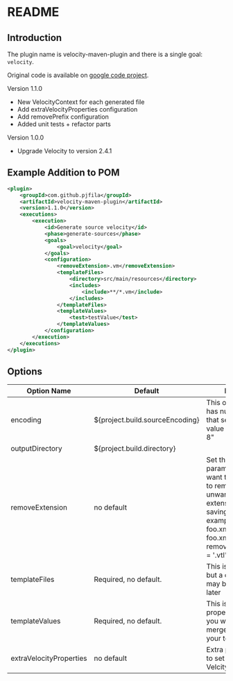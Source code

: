 # README

## Introduction

The plugin name is velocity-maven-plugin and there is a single goal: `velocity`.

Original code is available on [google code project](https://code.google.com/p/velocity-maven-plugin/).

Version 1.1.0
* New VelocityContext for each generated file
* Add extraVelocityProperties configuration
* Add removePrefix configuration
* Added unit tests + refactor parts

Version 1.0.0
* Upgrade Velocity to version 2.4.1

## Example Addition to POM

```xml
<plugin>
	<groupId>com.github.pjfila</groupId>
	<artifactId>velocity-maven-plugin</artifactId>
	<version>1.1.0</version>
	<executions>
		<execution>
			<id>Generate source velocity</id>
			<phase>generate-sources</phase>
			<goals>
				<goal>velocity</goal>
			</goals>
			<configuration>
				<removeExtension>.vm</removeExtension>
				<templateFiles>
					<directory>src/main/resources</directory>
					<includes>
						<include>**/*.vm</include>
					</includes>
				</templateFiles>
				<templateValues>
					<test>testValue</test>
				</templateValues>
			</configuration>
		</execution>
	</executions>
</plugin>
```

## Options

| Option Name             | Default                         | Notes                                                                                                                                                          |
|-------------------------|---------------------------------|----------------------------------------------------------------------------------------------------------------------------------------------------------------|
| encoding                | ${project.build.sourceEncoding} | This option also has null check that sets the value to "UTF-8"                                                                                                 |
| outputDirectory         | ${project.build.directory}      |                                                                                                                                                                |
| removeExtension         | no default                      | Set this parameter if you want the plugin to remove an unwanted extension when saving result. For example foo.xml.vtl ==> foo.xml if removeExtension = '.vtl'. |
| templateFiles           | Required, no default.           | This is required, but a default may be added later                                                                                                             |
| templateValues          | Required, no default.           | This is the properties list you wish to have merged with your templates                                                                                        |
| extraVelocityProperties | no default                      | Extra properties to set for the Velcity Engine                                                                                                                 |
